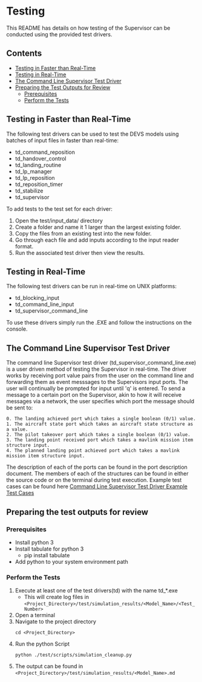 # Testing
This README has details on how testing of the Supervisor can be conducted using the provided test drivers.

## Contents

* [Testing in Faster than Real-Time](#testing-in-faster-than-real-time)
* [Testing in Real-Time](#testing-in-real-time)
* [The Command Line Supervisor Test Driver](#the-command-line-supervisor-test-driver)
* [Preparing the Test Outputs for Review](#preparing-the-test-outputs-for-review)
  * [Prerequisites](#prerequisites)
  * [Perform the Tests](#perform-the-tests)

## Testing in Faster than Real-Time
The following test drivers can be used to test the DEVS models using batches of input files in faster than real-time:
- td_command_reposition
- td_handover_control
- td_landing_routine
- td_lp_manager
- td_lp_reposition
- td_reposition_timer
- td_stabilize
- td_supervisor

To add tests to the test set for each driver:
1. Open the test/input_data/<Test Driver Name> directory
2. Create a folder and name it 1 larger than the largest existing folder.
3. Copy the files from an existing test into the new folder.
4. Go through each file and add inputs according to the input reader format.
5. Run the associated test driver then view the results.

## Testing in Real-Time
The following test drivers can be run in real-time on UNIX platforms:
- td_blocking_input
- td_command_line_input
- td_supervisor_command_line

To use these drivers simply run the .EXE and follow the instructions on the console.

## The Command Line Supervisor Test Driver
The command line Supervisor test driver (td_supervisor_command_line.exe) is a user driven method of testing the Supervisor in real-time. The driver works by receiving port value pairs from the user on the command line and forwarding them as event messsages to the Supervisors input ports. The user will continually be prompted for input until 'q' is entered. To send a message to a certain port on the Supervisor, akin to how it will receive messages via a network, the user specifies which port the message should be sent to:
	
	0. The landing achieved port which takes a single boolean (0/1) value.
	1. The aircraft state port which takes an aircraft state structure as a value.
	2. The pilot takeover port which takes a single boolean (0/1) value.
	3. The landing point received port which takes a mavlink mission item structure input.
	4. The planned landing point achieved port which takes a mavlink mission item structure input.

The description of each of the ports can be found in the port description document. The members of each of the structures can be found in either the source code or on the terminal during test execution.
Example test cases can be found here [Command Line Supervisor Test Driver Example Test Cases](input_data/supervisor_command_line/README.md)
	
## Preparing the test outputs for review

### Prerequisites

* Install python 3
* Install tabulate for python 3
  * pip install tabulate
* Add python to your system environment path

### Perform the Tests

1. Execute at least one of the test drivers(td) with the name td_*.exe
	* This will create log files in `<Project_Directory>/test/simulation_results/<Model_Name>/<Test_Number>`
2. Open a terminal
3. Navigate to the project directory
	```
	cd <Project_Directory>
	```
4. Run the python Script
	```
	python ./test/scripts/simulation_cleanup.py
	```
5. The output can be found in `<Project_Directory>/test/simulation_results/<Model_Name>.md` 

